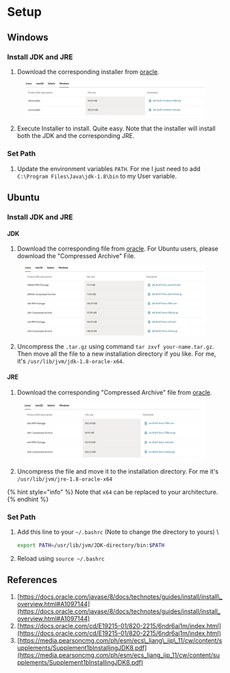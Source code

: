 # Setup

## Windows

### Install JDK and JRE

1. Download the corresponding installer from [oracle](https://www.oracle.com/java/technologies/downloads/#java8-windows).

<figure><img src="../../.gitbook/assets/Java_Install_Windows.png" alt=""><figcaption></figcaption></figure>

2. Execute Installer to install. Quite easy. Note that the installer will install both the JDK and the corresponding JRE.

### Set Path

1. Update the environment variables `PATH`. For me I just need to add `C:\Program Files\Java\jdk-1.8\bin` to my User variable.

## Ubuntu

### Install JDK and JRE

#### JDK

1. Download the corresponding file from [oracle](https://www.oracle.com/java/technologies/downloads/#java8-linux). For Ubuntu users, please download the "Compressed Archive" File.

<figure><img src="../../.gitbook/assets/Java_Install_Ubuntu.png" alt=""><figcaption></figcaption></figure>

2. Uncompress the `.tar.gz` using command `tar zxvf your-name.tar.gz`. Then move all the file to a new installation directory if you like. For me, it's `/usr/lib/jvm/jdk-1.8-oracle-x64`.

#### JRE

1. Download the corresponding "Compressed Archive" file from [oracle](https://www.oracle.com/java/technologies/downloads/#java8-linux).

<figure><img src="../../.gitbook/assets/JRE_Install_Ubuntu.png" alt=""><figcaption></figcaption></figure>

2. Uncompress the file and move it to the installation directory. For me it's `/usr/lib/jvm/jre-1.8-oracle-x64`

{% hint style="info" %}
Note that `x64` can be replaced to your architecture.
{% endhint %}

### Set Path

1.  Add this line to your `~/.bashrc` (Note to change the directory to yours) \\

    ```bash
    export PATH=/usr/lib/jvm/JDK-directory/bin:$PATH
    ```
2. Reload using `source ~/.bashrc`

## References

1. [https://docs.oracle.com/javase/8/docs/technotes/guides/install/install\_overview.html#A1097144](https://docs.oracle.com/javase/8/docs/technotes/guides/install/install_overview.html#A1097144)
2. [https://docs.oracle.com/cd/E19215-01/820-2215/6ndr6ai1m/index.html](https://docs.oracle.com/cd/E19215-01/820-2215/6ndr6ai1m/index.html)
3. [https://media.pearsoncmg.com/ph/esm/ecs\_liang\_ijp\_11/cw/content/supplements/Supplement1bInstallingJDK8.pdf](https://media.pearsoncmg.com/ph/esm/ecs_liang_ijp_11/cw/content/supplements/Supplement1bInstallingJDK8.pdf)
